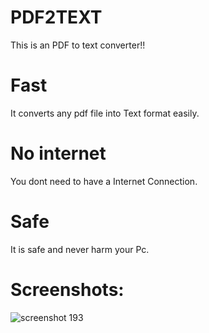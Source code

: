 # PDF2TEXT
This is an PDF to text converter!!
# Fast
It converts any pdf file into Text format easily.
# No internet
You dont need to have a Internet Connection.
# Safe
It is safe and never harm your Pc.
# Screenshots:
![screenshot 193](https://user-images.githubusercontent.com/40573988/44312040-dd5b1a00-a40f-11e8-8693-cdf86e66f8b1.png)
